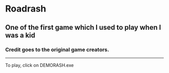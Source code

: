 # Roadrash

One of the first game which I used to play when I was a kid
------
### Credit goes to the original game creators. 
------
To play, click on DEMORASH.exe <br>
